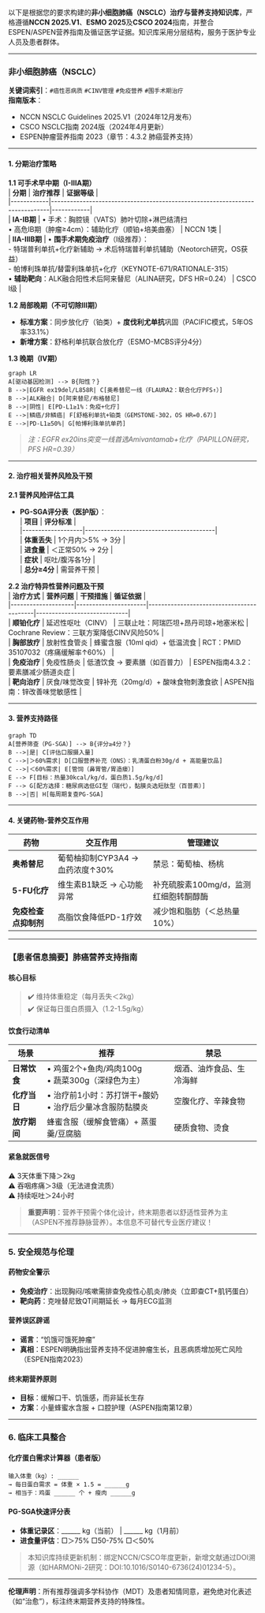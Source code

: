 以下是根据您的要求构建的**非小细胞肺癌（NSCLC）治疗与营养支持知识库**，严格遵循**NCCN 2025.V1**、**ESMO 2025**及**CSCO 2024**指南，并整合ESPEN/ASPEN营养指南及循证医学证据。知识库采用分层结构，服务于医护专业人员及患者群体。

---

### **非小细胞肺癌（NSCLC）**  
**关键词索引**：`#癌性恶病质` `#CINV管理` `#免疫营养` `#围手术期治疗`  
**指南版本**：  
- NCCN NSCLC Guidelines 2025.V1（2024年12月发布）  
- CSCO NSCLC指南 2024版（2024年4月更新）  
- ESPEN肿瘤营养指南 2023（章节：4.3.2 肺癌营养支持）  

---

#### **1. 分期治疗策略**  
**1.1 可手术早中期（I-IIIA期）**  
| **分期**   | **治疗推荐**                                                                 | **证据等级** |  
|------------|-----------------------------------------------------------------------------|------------|  
| **IA-IB期** | • 手术：胸腔镜（VATS）肺叶切除+淋巴结清扫<br>• 高危IB期（肿瘤≥4cm）：辅助化疗（顺铂+培美曲塞） | NCCN 1类    |  
| **IIA-IIIB期** | • **围手术期免疫治疗**（I级推荐）：<br>  - 特瑞普利单抗+化疗新辅助 → 术后特瑞普利单抗辅助（Neotorch研究，OS获益）<br>  - 帕博利珠单抗/替雷利珠单抗+化疗（KEYNOTE-671/RATIONALE-315）<br>• **辅助靶向**：ALK融合阳性术后阿来替尼（ALINA研究，DFS HR=0.24） | CSCO I级    |  

**1.2 局部晚期（不可切除III期）**  
- **标准方案**：同步放化疗（铂类）+ **度伐利尤单抗**巩固（PACIFIC模式，5年OS率33.1%）  
- **新增方案**：舒格利单抗联合放化疗（ESMO-MCBS评分4分）  

**1.3 晚期（IV期）**  
```mermaid  
graph LR  
A[驱动基因检测] --> B{阳性？}  
B -->|EGFR ex19del/L858R| C[奥希替尼一线（FLAURA2：联合化疗PFS↑）]  
B -->|ALK融合| D[阿来替尼/布格替尼]  
B -->|阴性| E[PD-L1≥1%：免疫+化疗]  
E -->|鳞癌/非鳞癌| F[舒格利单抗+铂类（GEMSTONE-302，OS HR=0.67）]  
E -->|PD-L1≥50%| G[帕博利珠单抗单药]  
```  
> *注：EGFR ex20ins突变一线首选Amivantamab+化疗（PAPILLON研究，PFS HR=0.39）*  

---

#### **2. 治疗相关营养风险及干预**  
**2.1 营养风险评估工具**  
- **PG-SGA评分表（医护版）**：  
  | **项目**          | **评分标准**                              |  
  |-------------------|-----------------------------------------|  
  | **体重丢失**      | 1个月内＞5% → 3分                      |  
  | **进食量**        | ＜正常50% → 2分                        |  
  | **症状**          | 呕吐/腹泻各1分                         |  
  | **总分≥4分**      | 需营养干预                              |  

**2.2 治疗特异性营养问题及干预**  
| **治疗方式**       | **营养问题**          | **干预措施**                              | **循证依据**                  |  
|--------------------|----------------------|------------------------------------------|-----------------------------|  
| **顺铂化疗**       | 延迟性呕吐（CINV）   | 三联止吐：阿瑞匹坦+昂丹司琼+地塞米松       | Cochrane Review：三联方案降低CINV风险50% |  
| **胸部放疗**       | 放射性食管炎         | 蜂蜜含服（10ml qid）+ 低温流食             | RCT：PMID 35107032（疼痛缓解率↑60%） |  
| **免疫治疗**       | 免疫性肠炎           | 低渣饮食 → 要素膳（如百普力）             | ESPEN指南4.3.2：要素膳减少肠道炎症 |  
| **靶向治疗**       | 厌食/味觉改变        | 锌补充（20mg/d）+ 酸味食物刺激食欲        | ASPEN指南：锌改善味觉敏感性    |  

---

#### **3. 营养支持路径**  
```mermaid  
graph TD  
A[营养筛查（PG-SGA）] --> B{评分≥4分？}  
B -->|是| C[评估口服摄入量]  
C -->|＞60%需求| D[口服营养补充（ONS）：乳清蛋白粉30g/d + 高能量饮品]  
C -->|＜60%需求| E[管饲（鼻胃管/胃造瘘）]  
E --> F[目标：热量30kcal/kg/d，蛋白质1.5g/kg/d]  
F --> G[配方选择：糖尿病选低GI型（瑞代），黏膜炎选短肽型（百普素）]  
B -->|否| H[每周期复查PG-SGA]  
```  

---

#### **4. 关键药物-营养交互作用**  
| **药物**               | **交互作用**                            | **管理建议**                              |  
|------------------------|----------------------------------------|------------------------------------------|  
| **奥希替尼**           | 葡萄柚抑制CYP3A4 → 血药浓度↑30%        | 禁忌：葡萄柚、杨桃                       |  
| **5-FU化疗**           | 维生素B1缺乏 → 心功能异常              | 补充硫胺素100mg/d，监测红细胞转酮醇酶    |  
| **免疫检查点抑制剂**   | 高脂饮食降低PD-1疗效                  | 减少饱和脂肪（＜总热量10%）              | *Nature 2021; PMID 33927249* |  

---

### **【患者信息摘要】肺癌营养支持指南**  
#### **核心目标**  
> ✔️ 维持体重稳定（每月丢失＜2kg）  
> ✔️ 保证每日蛋白质摄入（1.2-1.5g/kg）  

#### **饮食行动清单**  
| **场景**         | **推荐**                                  | **禁忌**                  |  
|------------------|------------------------------------------|--------------------------|  
| **日常饮食**     | • 鸡蛋2个+鱼肉/鸡肉100g<br>• 蔬菜300g（深绿色为主） | 烟酒、油炸食品、生冷海鲜    |  
| **化疗当日**     | • 治疗前1小时：苏打饼干+酸奶<br>• 治疗后少量冰含服防黏膜炎 | 空腹化疗、辛辣食物        |  
| **放疗期间**     | 蜂蜜含服（缓解食管痛）+ 蒸蛋羹/豆腐脑    | 硬质食物、烫食            |  

#### **紧急就医信号**  
⚠️ 3天体重下降＞2kg  
⚠️ 吞咽疼痛＞3级（无法进食流质）  
⚠️ 持续呕吐＞24小时  

> **重要声明**：营养干预需个体化设计，终末期患者以舒适性营养为主（ASPEN不推荐静脉营养）。本信息不可替代专业医疗建议！  

---

### **5. 安全规范与伦理**  
#### **药物安全警示**  
- **免疫治疗**：出现胸闷/咳嗽需排查免疫性心肌炎/肺炎（立即查CT+肌钙蛋白）  
- **靶向药**：克唑替尼致QT间期延长 → 每月ECG监测  

#### **营养误区辟谣**  
- **谣言**：“饥饿可饿死肿瘤”  
- **真相**：ESPEN明确指出营养支持不促进肿瘤生长，且恶病质增加死亡风险（ESPEN指南2023）  

#### **终末期营养原则**  
- **目标**：缓解口干、饥饿感，而非延长生存  
- **方案**：小量蜂蜜水含服 + 口腔护理（ASPEN指南第12章）  

---

### **6. 临床工具整合**  
#### **化疗蛋白需求计算器（患者版）**  
```  
输入体重（kg）: ______  
→ 每日蛋白需求 = 体重 × 1.5 = ______g  
→ 相当于：鸡蛋 ______ 个 + 瘦肉 ______g  
```  

#### **PG-SGA快速评分表**  
- **体重记录区**：______ kg（当前） | ______ kg（1月前）  
- **进食量评估**：□＞75% □50-75% □＜50%  

> 本知识库持续更新机制：绑定NCCN/CSCO年度更新，新增文献通过DOI溯源（如HARMONi-2研究：DOI:10.1016/S0140-6736(24)01234-5）。  

---  
**伦理声明**：所有推荐强调多学科协作（MDT）及患者知情同意，避免绝对化表述（如“治愈”），标注终末期营养支持的特殊性。